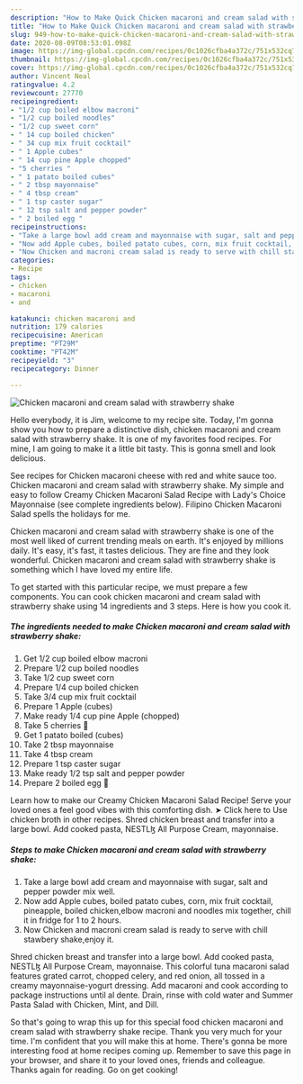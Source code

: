 ```yaml
---
description: "How to Make Quick Chicken macaroni and cream salad with strawberry shake"
title: "How to Make Quick Chicken macaroni and cream salad with strawberry shake"
slug: 949-how-to-make-quick-chicken-macaroni-and-cream-salad-with-strawberry-shake
date: 2020-08-09T08:53:01.098Z
image: https://img-global.cpcdn.com/recipes/0c1026cfba4a372c/751x532cq70/chicken-macaroni-and-cream-salad-with-strawberry-shake-recipe-main-photo.jpg
thumbnail: https://img-global.cpcdn.com/recipes/0c1026cfba4a372c/751x532cq70/chicken-macaroni-and-cream-salad-with-strawberry-shake-recipe-main-photo.jpg
cover: https://img-global.cpcdn.com/recipes/0c1026cfba4a372c/751x532cq70/chicken-macaroni-and-cream-salad-with-strawberry-shake-recipe-main-photo.jpg
author: Vincent Neal
ratingvalue: 4.2
reviewcount: 27770
recipeingredient:
- "1/2 cup boiled elbow macroni"
- "1/2 cup boiled noodles"
- "1/2 cup sweet corn"
- " 14 cup boiled chicken"
- " 34 cup mix fruit cocktail"
- " 1 Apple cubes"
- " 14 cup pine Apple chopped"
- "5 cherries "
- " 1 patato boiled cubes"
- " 2 tbsp mayonnaise"
- " 4 tbsp cream"
- " 1 tsp caster sugar"
- " 12 tsp salt and pepper powder"
- " 2 boiled egg "
recipeinstructions:
- "Take a large bowl add cream and mayonnaise with sugar, salt and pepper powder mix well."
- "Now add Apple cubes, boiled patato cubes, corn, mix fruit cocktail, pineapple, boiled chicken,elbow macroni and noodles mix together, chill it in fridge for 1 to 2 hours."
- "Now Chicken and macroni cream salad is ready to serve with chill stawbery shake,enjoy it."
categories:
- Recipe
tags:
- chicken
- macaroni
- and

katakunci: chicken macaroni and 
nutrition: 179 calories
recipecuisine: American
preptime: "PT29M"
cooktime: "PT42M"
recipeyield: "3"
recipecategory: Dinner

---
```



![Chicken macaroni and cream salad with strawberry shake](https://img-global.cpcdn.com/recipes/0c1026cfba4a372c/751x532cq70/chicken-macaroni-and-cream-salad-with-strawberry-shake-recipe-main-photo.jpg)

Hello everybody, it is Jim, welcome to my recipe site. Today, I'm gonna show you how to prepare a distinctive dish, chicken macaroni and cream salad with strawberry shake. It is one of my favorites food recipes. For mine, I am going to make it a little bit tasty. This is gonna smell and look delicious.

See recipes for Chicken macaroni cheese with red and white sauce too. Chicken macaroni and cream salad with strawberry shake. My simple and easy to follow Creamy Chicken Macaroni Salad Recipe with Lady&#39;s Choice Mayonnaise (see complete ingredients below). Filipino Chicken Macaroni Salad spells the holidays for me.

Chicken macaroni and cream salad with strawberry shake is one of the most well liked of current trending meals on earth. It's enjoyed by millions daily. It's easy, it's fast, it tastes delicious. They are fine and they look wonderful. Chicken macaroni and cream salad with strawberry shake is something which I have loved my entire life.


To get started with this particular recipe, we must prepare a few components. You can cook chicken macaroni and cream salad with strawberry shake using 14 ingredients and 3 steps. Here is how you cook it.

<!--inarticleads1-->

##### The ingredients needed to make Chicken macaroni and cream salad with strawberry shake:

1. Get 1/2 cup boiled elbow macroni
1. Prepare 1/2 cup boiled noodles
1. Take 1/2 cup sweet corn
1. Prepare  1/4 cup boiled chicken
1. Take  3/4 cup mix fruit cocktail
1. Prepare  1 Apple (cubes)
1. Make ready  1/4 cup pine Apple (chopped)
1. Take 5 cherries 🍒
1. Get  1 patato boiled (cubes)
1. Take  2 tbsp mayonnaise
1. Take  4 tbsp cream
1. Prepare  1 tsp caster sugar
1. Make ready  1/2 tsp salt and pepper powder
1. Prepare  2 boiled egg 🥚


Learn how to make our Creamy Chicken Macaroni Salad Recipe! Serve your loved ones a feel good vibes with this comforting dish. ➤ Click here to Use chicken broth in other recipes. Shred chicken breast and transfer into a large bowl. Add cooked pasta, NESTLɮ All Purpose Cream, mayonnaise. 

<!--inarticleads2-->

##### Steps to make Chicken macaroni and cream salad with strawberry shake:

1. Take a large bowl add cream and mayonnaise with sugar, salt and pepper powder mix well.
1. Now add Apple cubes, boiled patato cubes, corn, mix fruit cocktail, pineapple, boiled chicken,elbow macroni and noodles mix together, chill it in fridge for 1 to 2 hours.
1. Now Chicken and macroni cream salad is ready to serve with chill stawbery shake,enjoy it.


Shred chicken breast and transfer into a large bowl. Add cooked pasta, NESTLɮ All Purpose Cream, mayonnaise. This colorful tuna macaroni salad features grated carrot, chopped celery, and red onion, all tossed in a creamy mayonnaise-yogurt dressing. Add macaroni and cook according to package instructions until al dente. Drain, rinse with cold water and Summer Pasta Salad with Chicken, Mint, and Dill. 

So that's going to wrap this up for this special food chicken macaroni and cream salad with strawberry shake recipe. Thank you very much for your time. I'm confident that you will make this at home. There's gonna be more interesting food at home recipes coming up. Remember to save this page in your browser, and share it to your loved ones, friends and colleague. Thanks again for reading. Go on get cooking!
